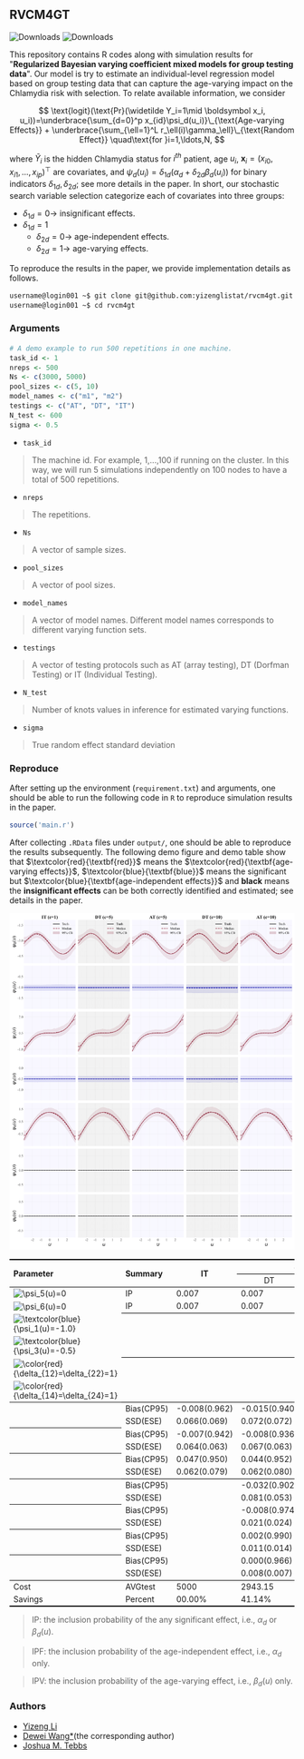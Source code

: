## RVCM4GT

![Downloads](https://img.shields.io/github/v/release/yizenglistat/rvcm4gt)
![Downloads](https://img.shields.io/github/downloads/yizenglistat/rvcm4gt/total.svg)


This repository contains R codes along with simulation results for "**Regularized Bayesian varying coefficient mixed models for group testing data**". Our model is try to estimate an individual-level regression model based on
group testing data that can capture the age-varying impact on
the Chlamydia risk with selection. To relate available information, we consider

$$
\text{logit}(\text{Pr}(\widetilde Y_i=1\mid \boldsymbol x_i, u_i))=\underbrace{\sum_{d=0}^p x_{id}\psi_d(u_i)}\_{\text{Age-varying Effects}} + \underbrace{\sum_{\ell=1}^L r_\ell(i)\gamma_\ell}\_{\text{Random Effect}} \quad\text{for }i=1,\ldots,N,
$$

where $\widetilde Y_i$ is the hidden Chlamydia status for $i^{th}$ patient, age $u_i$, $\boldsymbol x_i=(x_{i0},x_{i1},\ldots,x_{ip})^\top$ are covariates, and $\psi_d(u_i)=\delta_{1d}(\alpha_d+\delta_{2d}\beta_d(u_i))$ for binary indicators $\delta_{1d},\delta_{2d}$; see more details in the paper. In short, our stochastic search variable selection categorize each of covariates into three groups:

- $\delta_{1d}=0\longrightarrow$ insignificant effects.
- $\delta_{1d}=1$
	* $\delta_{2d}=0\longrightarrow$ age-independent effects.
	* $\delta_{2d}=1\longrightarrow$ age-varying effects.

To reproduce the results in the paper, we provide implementation details as follows. 

```sh
username@login001 ~$ git clone git@github.com:yizenglistat/rvcm4gt.git
username@login001 ~$ cd rvcm4gt
```

### Arguments

```r
# A demo example to run 500 repetitions in one machine.
task_id <- 1 						
nreps <- 500
Ns <- c(3000, 5000)
pool_sizes <- c(5, 10)
model_names <- c("m1", "m2")
testings <- c("AT", "DT", "IT")
N_test <- 600
sigma <- 0.5
```

- `task_id`
> The machine id. For example, 1,...,100 if running on the cluster. In this way, we will run 5 simulations independently on 100 nodes to have a total of 500 repetitions. 

- `nreps`
> The repetitions.

- `Ns`
> A vector of sample sizes.

- `pool_sizes`
> A vector of pool sizes.

- `model_names`
> A vector of model names. Different model names corresponds to different varying function sets.

- `testings`
> A vector of testing protocols such as AT (array testing), DT (Dorfman Testing) or IT (Individual Testing).

- `N_test`
> Number of knots values in inference for estimated varying functions. 

- `sigma`
> True random effect standard deviation

### Reproduce

After setting up the environment (`requirement.txt`) and arguments, one should be able to run the following code in `R` to reproduce simulation results in the paper.

```r
source('main.r')
```

After collecting `.RData` files under `output/`, one should be able to reproduce the results subsequently. The following demo figure and demo table show that $\textcolor{red}{\textbf{red}}$ means the $\textcolor{red}{\textbf{age-varying effects}}$, $\textcolor{blue}{\textbf{blue}}$ means the significant but $\textcolor{blue}{\textbf{age-independent effects}}$ and $\textbf{black}$ means the $\textbf{insignificant effects}$ can be both correctly identified and estimated; see details in the paper.

![figure](output/uniform_5000_m1_figure.png)


<table>
  
  <tr style="border-top: 2px solid black; border-bottom: 1.5px solid black;">
    <th rowspan="2" align="left">Parameter</th>
    <th rowspan="2" align="left">Summary</th>
    <th rowspan="2">IT</th>
    <th colspan="2">c=5</th>
    <th colspan="2">c=10</th>
  </tr>

<tr style="border-bottom: 1.5px solid black;">
    <td align="center" style="border-bottom: 1.5px solid black;">DT</td>
    <td align="center" style="border-bottom: 1.5px solid black;">AT</td>
    <td align="center" style="border-bottom: 1.5px solid black;">DT</td>
    <td align="center" style="border-bottom: 1.5px solid black;">AT</td>
  </tr>
  
  <tr>
    <td align="left"><img src="https://latex.codecogs.com/png.latex?\dpi{300}&space;\psi_5(u)=0" alt="\psi_5(u)=0" /></td>
    <td>IP</td>
    <td>0.007</td>
    <td>0.007</td>
    <td>0.007</td>
    <td>0.007</td>
    <td>0.007</td>
  </tr>
  
  <tr>
    <td align="left"><img src="https://latex.codecogs.com/png.latex?\dpi{300}&space;\psi_6(u)=0" alt="\psi_6(u)=0" /></td>
    <td style="border-bottom: 1.5px solid black;">IP</td>
    <td style="border-bottom: 1.5px solid black;">0.007</td>
    <td style="border-bottom: 1.5px solid black;">0.007</td>
    <td style="border-bottom: 1.5px solid black;">0.008</td>
    <td style="border-bottom: 1.5px solid black;">0.007</td>
    <td style="border-bottom: 1.5px solid black;">0.007</td>
  </tr>

   <tr>
    <td align="left"><img src="https://latex.codecogs.com/png.latex?\dpi{300}&space;\color{blue}{\psi_1(u)=-1.0}" alt="\textcolor{blue}{\psi_1(u)=-1.0}" /></td>
    <td><img src="https://latex.codecogs.com/png.latex?\dpi{300}&space;\color{blue}{\text{IPF}}\color{black}{/\text{IPV}}" alt="" /></td>
    <td><img src="https://latex.codecogs.com/png.latex?\dpi{300}&space;\color{blue}{0.994}\color{black}{/0.005}" alt="" /></td>
    <td><img src="https://latex.codecogs.com/png.latex?\dpi{300}&space;\color{blue}{0.993}\color{black}{/0.007}" alt="" /></td>
    <td><img src="https://latex.codecogs.com/png.latex?\dpi{300}&space;\color{blue}{0.993}\color{black}{/0.007}" alt="" /></td>
    <td><img src="https://latex.codecogs.com/png.latex?\dpi{300}&space;\color{blue}{0.993}\color{black}{/0.007}" alt="" /></td>
    <td><img src="https://latex.codecogs.com/png.latex?\dpi{300}&space;\color{blue}{0.993}\color{black}{/0.007}" alt="" /></td>
  </tr>
  
  <tr>
    <td align="left"><img src="https://latex.codecogs.com/png.latex?\dpi{300}&space;\color{blue}{\psi_3(u)=-0.5}" alt="\textcolor{blue}{\psi_3(u)=-0.5}" /></td>
    <td style="border-bottom: 1.5px solid black;"><img src="https://latex.codecogs.com/png.latex?\dpi{300}&space;\color{blue}{\text{IPF}}\color{black}{/\text{IPV}}" alt="" /></td>
    <td style="border-bottom: 1.5px solid black;"><img src="https://latex.codecogs.com/png.latex?\dpi{300}&space;\color{blue}{0.993}\color{black}{/0.007}" alt="" /></td>
    <td style="border-bottom: 1.5px solid black;"><img src="https://latex.codecogs.com/png.latex?\dpi{300}&space;\color{blue}{0.993}\color{black}{/0.007}" alt="" /></td>
    <td style="border-bottom: 1.5px solid black;"><img src="https://latex.codecogs.com/png.latex?\dpi{300}&space;\color{blue}{0.994}\color{black}{/0.006}" alt="" /></td>
    <td style="border-bottom: 1.5px solid black;"><img src="https://latex.codecogs.com/png.latex?\dpi{300}&space;\color{blue}{0.987}\color{black}{/0.013}" alt="" /></td>
    <td style="border-bottom: 1.5px solid black;"><img src="https://latex.codecogs.com/png.latex?\dpi{300}&space;\color{blue}{0.989}\color{black}{/0.011}" alt="" /></td>
  </tr>

   <tr>
    <td align="left"><img src="https://latex.codecogs.com/png.latex?\dpi{300}&space;\color{red}{\delta_{12}=\delta_{22}=1}" alt="\color{red}{\delta_{12}=\delta_{22}=1}" /></td>
    <td><img src="https://latex.codecogs.com/png.latex?\dpi{300}&space;\color{black}{\text{IPF/}}\color{red}{\text{IPV}}" alt="" /></td>
    <td><img src="https://latex.codecogs.com/png.latex?\dpi{300}&space;\color{black}{0.000/}\color{red}{1.000}" alt="" /></td>
    <td><img src="https://latex.codecogs.com/png.latex?\dpi{300}&space;\color{black}{0.000/}\color{red}{1.000}" alt="" /></td>
    <td><img src="https://latex.codecogs.com/png.latex?\dpi{300}&space;\color{black}{0.000/}\color{red}{1.000}" alt="" /></td>
    <td><img src="https://latex.codecogs.com/png.latex?\dpi{300}&space;\color{black}{0.000/}\color{red}{1.000}" alt="" /></td>
    <td><img src="https://latex.codecogs.com/png.latex?\dpi{300}&space;\color{black}{0.000/}\color{red}{1.000}" alt="" /></td>
  </tr>
  
  <tr style="border-bottom: 1.5px solid black;">
    <td align="left"><img src="https://latex.codecogs.com/png.latex?\dpi{300}&space;\color{red}{\delta_{14}=\delta_{24}=1}" alt="\color{red}{\delta_{14}=\delta_{24}=1}" /></td>
   <td><img src="https://latex.codecogs.com/png.latex?\dpi{300}&space;\color{black}{\text{IPF/}}\color{red}{\text{IPV}}" alt="" /></td>
    <td><img src="https://latex.codecogs.com/png.latex?\dpi{300}&space;\color{black}{0.000/}\color{red}{1.000}" alt="" /></td>
    <td><img src="https://latex.codecogs.com/png.latex?\dpi{300}&space;\color{black}{0.000/}\color{red}{1.000}" alt="" /></td>
    <td><img src="https://latex.codecogs.com/png.latex?\dpi{300}&space;\color{black}{0.000/}\color{red}{1.000}" alt="" /></td>
    <td><img src="https://latex.codecogs.com/png.latex?\dpi{300}&space;\color{black}{0.000/}\color{red}{1.000}" alt="" /></td>
    <td><img src="https://latex.codecogs.com/png.latex?\dpi{300}&space;\color{black}{0.000/}\color{red}{1.000}" alt="" /></td>
  </tr>

  <tr>
    <th rowspan="2" align="left"><img src="https://latex.codecogs.com/png.latex?\dpi{300}&space;\psi_1(u)=\alpha_1=-1.0" alt="" /></th>
     <td>Bias(CP95)</td>
     <td>-0.008(0.962)</td>
     <td>-0.015(0.940)</td>
     <td>-0.004(0.942)</td>
     <td>-0.034(0.912)</td>
     <td>-0.013(0.932)</td>
  </tr>

  <tr align="left">
    <td>SSD(ESE)</td>
    <td>0.066(0.069)</td>
    <td>0.072(0.072)</td>
    <td>0.068(0.067)</td>
    <td>0.095(0.083)</td>
    <td>0.077(0.074)</td>
  </tr>

  <th rowspan="2" align="left"><img src="https://latex.codecogs.com/png.latex?\dpi{300}&space;\psi_3(u)=\alpha_3=-0.5" alt="" /></th>
     <td>Bias(CP95)</td>
     <td>-0.007(0.942)</td>
     <td>-0.008(0.936)</td>
     <td>-0.002(0.938)</td>
     <td>-0.012(0.938)</td>
     <td>-0.001(0.938)</td>
  </tr>

  <tr align="left">
    <td>SSD(ESE)</td>
    <td>0.064(0.063)</td>
    <td>0.067(0.063)</td>
    <td>0.067(0.062)</td>
    <td>0.072(0.068)</td>
    <td>0.066(0.065)</td>
  </tr>

  <th rowspan="2" align="left"><img src="https://latex.codecogs.com/png.latex?\dpi{300}&space;\sigma=0.5" alt="" /></th>
     <td>Bias(CP95)</td>
     <td>0.047(0.950)</td>
     <td>0.044(0.952)</td>
     <td>0.039(0.964)</td>
     <td>0.059(0.924)</td>
     <td>0.048(0.960)</td>
  </tr>

  <tr align="left" style="border-bottom: 1.5px solid black;">
    <td>SSD(ESE)</td>
    <td>0.062(0.079)</td>
    <td>0.062(0.080)</td>
    <td>0.058(0.078)</td>
    <td>0.067(0.084)</td>
    <td>0.062(0.081)</td>
  </tr>

  <th rowspan="2" align="left"><img src="https://latex.codecogs.com/png.latex?\dpi{300}&space;S_{e(1)}=0.95" alt="" /></th>
     <td>Bias(CP95)</td>
     <td></td>
     <td>-0.032(0.902)</td>
     <td>0.000(0.954)</td>
     <td>-0.038(0.914)</td>
     <td>0.002(0.964)</td>
  </tr>

  <tr align="left">
    <td>SSD(ESE)</td>
    <td></td>
    <td>0.081(0.053)</td>
    <td>0.024(0.021)</td>
    <td>0.084(0.062)</td>
    <td>0.041(0.034)</td>
  </tr>

  <th rowspan="2" align="left"><img src="https://latex.codecogs.com/png.latex?\dpi{300}&space;S_{e(2)}=0.98" alt="" /></th>
     <td>Bias(CP95)</td>
     <td></td>
     <td>-0.008(0.974)</td>
     <td>-0.001(0.988)</td>
     <td>-0.019(0.972)</td>
     <td>-0.006(0.996)</td>
  </tr>

  <tr align="left">
    <td>SSD(ESE)</td>
    <td></td>
    <td>0.021(0.024)</td>
    <td>0.016(0.017)</td>
    <td>0.050(0.046)</td>
    <td>0.021(0.033)</td>
  </tr>

  <th rowspan="2" align="left"><img src="https://latex.codecogs.com/png.latex?\dpi{300}&space;S_{p(1)}=0.98" alt="" /></th>
     <td>Bias(CP95)</td>
     <td></td>
     <td>0.002(0.990)</td>
     <td>0.000(0.920)</td>
     <td>-0.014(0.992)</td>
     <td>-0.010(0.990)</td>
  </tr>

  <tr align="left">
    <td>SSD(ESE)</td>
    <td></td>
    <td>0.011(0.014)</td>
    <td>0.012(0.011)</td>
    <td>0.032(0.052)</td>
    <td>0.027(0.033)</td>
  </tr>

  <th rowspan="2" align="left"><img src="https://latex.codecogs.com/png.latex?\dpi{300}&space;S_{p(2)}=0.99" alt="" /></th>
     <td>Bias(CP95)</td>
     <td></td>
     <td>0.000(0.966)</td>
     <td>-0.003(0.974)</td>
     <td>-0.003(0.922)</td>
     <td>-0.003(0.966)</td>
  </tr>

  <tr align="left">
    <td>SSD(ESE)</td>
    <td></td>
    <td>0.008(0.007)</td>
    <td>0.012(0.013)</td>
    <td>0.011(0.009)</td>
    <td>0.012(0.011)</td>
  </tr>

  <tr style="border-top: 1.5px solid black;">
    <td align="left">Cost</td>
    <td>AVGtest</td>
    <td>5000</td>
    <td>2943.15</td>
    <td>2971.33</td>
    <td>3567.84</td>
    <td>2943.73</td>
  </tr>

  <tr style="border-bottom: 2px solid black;">
    <td align="left">Savings</td>
    <td>Percent</td>
    <td>00.00%</td>
    <td>41.14%</td>
    <td>40.57%</td>
    <td>28.64%</td>
    <td>41.12%</td>
  </tr>

</table>

> IP: the inclusion probability of the any significant effect, i.e., $\alpha_d$ or $\beta_d(u)$. 

> IPF: the inclusion probability of the age-independent effect, i.e., $\alpha_d$ only.

> IPV: the inclusion probability of the age-varying effect, i.e., $\beta_d(u)$ only.

### Authors

* [Yizeng Li](https://yizengli.com)
* [Dewei Wang\*](https://sites.google.com/view/deweiwang)(the corresponding author)
* [Joshua M. Tebbs](https://people.stat.sc.edu/tebbs/)
